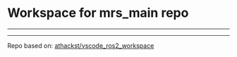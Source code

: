 # Workspace for mrs_main repo
---

---
Repo based on: [athackst/vscode_ros2_workspace](https://github.com/athackst/vscode_ros2_workspace)